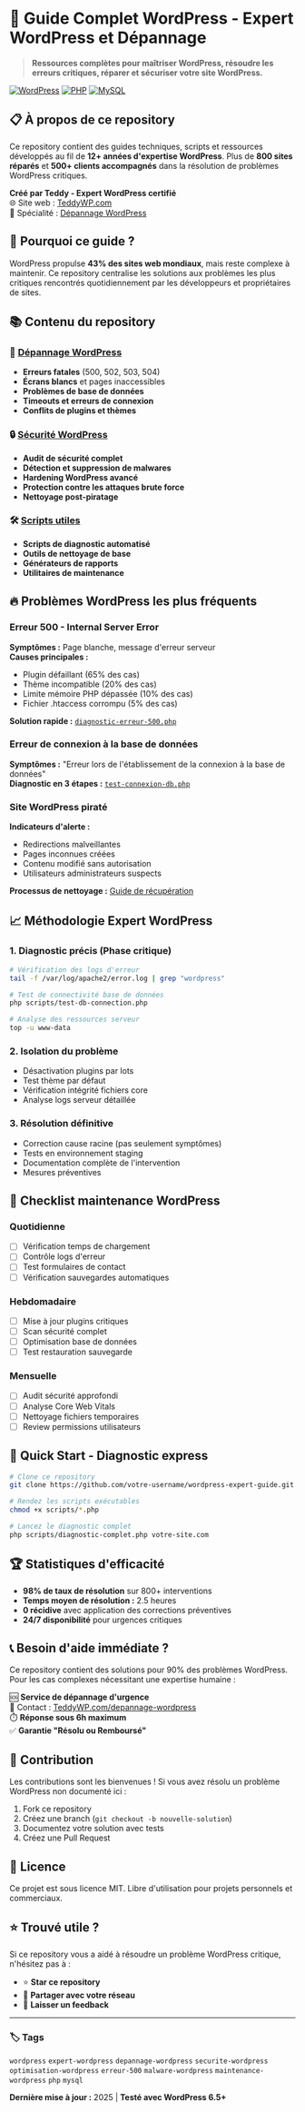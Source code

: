 # 🚀 Guide Complet WordPress - Expert WordPress et Dépannage

> **Ressources complètes pour maîtriser WordPress, résoudre les erreurs critiques, réparer et sécuriser votre site WordPress.**

[![WordPress](https://img.shields.io/badge/WordPress-21759B?style=for-the-badge&logo=wordpress&logoColor=white)](https://wordpress.org)
[![PHP](https://img.shields.io/badge/PHP-777BB4?style=for-the-badge&logo=php&logoColor=white)](https://php.net)
[![MySQL](https://img.shields.io/badge/MySQL-4479A1?style=for-the-badge&logo=mysql&logoColor=white)](https://mysql.com)

## 📋 À propos de ce repository

Ce repository contient des guides techniques, scripts et ressources développés au fil de **12+ années d'expertise WordPress**. Plus de **800 sites réparés** et **500+ clients accompagnés** dans la résolution de problèmes WordPress critiques.

**Créé par Teddy - Expert WordPress certifié**  
🌐 Site web : [TeddyWP.com](https://teddywp.com)  
🔧 Spécialité : [Dépannage WordPress](https://teddywp.com/depannage-wordpress/)

## 🎯 Pourquoi ce guide ?

WordPress propulse **43% des sites web mondiaux**, mais reste complexe à maintenir. Ce repository centralise les solutions aux problèmes les plus critiques rencontrés quotidiennement par les développeurs et propriétaires de sites.

## 📚 Contenu du repository

### 🚨 [Dépannage WordPress](./guides/depannage/)
- **Erreurs fatales** (500, 502, 503, 504)
- **Écrans blancs** et pages inaccessibles  
- **Problèmes de base de données**
- **Timeouts et erreurs de connexion**
- **Conflits de plugins et thèmes**

### 🔒 [Sécurité WordPress](./guides/securite/)
- **Audit de sécurité complet**
- **Détection et suppression de malwares**
- **Hardening WordPress avancé**
- **Protection contre les attaques brute force**
- **Nettoyage post-piratage**

### 🛠️ [Scripts utiles](./scripts/)
- **Scripts de diagnostic automatisé**
- **Outils de nettoyage de base**
- **Générateurs de rapports**
- **Utilitaires de maintenance**

## 🔥 Problèmes WordPress les plus fréquents

### Erreur 500 - Internal Server Error
**Symptômes :** Page blanche, message d'erreur serveur  
**Causes principales :**
- Plugin défaillant (65% des cas)
- Thème incompatible (20% des cas)  
- Limite mémoire PHP dépassée (10% des cas)
- Fichier .htaccess corrompu (5% des cas)

**Solution rapide :** [`diagnostic-erreur-500.php`](./scripts/diagnostic-erreur-500.php)

### Erreur de connexion à la base de données
**Symptômes :** "Erreur lors de l'établissement de la connexion à la base de données"  
**Diagnostic en 3 étapes :** [`test-connexion-db.php`](./scripts/test-connexion-db.php)

### Site WordPress piraté
**Indicateurs d'alerte :**
- Redirections malveillantes
- Pages inconnues créées
- Contenu modifié sans autorisation
- Utilisateurs administrateurs suspects

**Processus de nettoyage :** [Guide de récupération](./guides/securite/nettoyage-malware.md)

## 📈 Méthodologie Expert WordPress

### 1. Diagnostic précis (Phase critique)
```bash
# Vérification des logs d'erreur
tail -f /var/log/apache2/error.log | grep "wordpress"

# Test de connectivité base de données
php scripts/test-db-connection.php

# Analyse des ressources serveur
top -u www-data
```

### 2. Isolation du problème
- Désactivation plugins par lots
- Test thème par défaut
- Vérification intégrité fichiers core
- Analyse logs serveur détaillée

### 3. Résolution définitive
- Correction cause racine (pas seulement symptômes)
- Tests en environnement staging
- Documentation complète de l'intervention
- Mesures préventives

## 🎯 Checklist maintenance WordPress

### Quotidienne
- [ ] Vérification temps de chargement
- [ ] Contrôle logs d'erreur
- [ ] Test formulaires de contact
- [ ] Vérification sauvegardes automatiques

### Hebdomadaire  
- [ ] Mise à jour plugins critiques
- [ ] Scan sécurité complet
- [ ] Optimisation base de données
- [ ] Test restauration sauvegarde

### Mensuelle
- [ ] Audit sécurité approfondi
- [ ] Analyse Core Web Vitals
- [ ] Nettoyage fichiers temporaires
- [ ] Review permissions utilisateurs

## 🚀 Quick Start - Diagnostic express

```bash
# Clone ce repository
git clone https://github.com/votre-username/wordpress-expert-guide.git

# Rendez les scripts exécutables
chmod +x scripts/*.php

# Lancez le diagnostic complet
php scripts/diagnostic-complet.php votre-site.com
```

## 🏆 Statistiques d'efficacité

- **98% de taux de résolution** sur 800+ interventions
- **Temps moyen de résolution :** 2.5 heures
- **0 récidive** avec application des corrections préventives
- **24/7 disponibilité** pour urgences critiques

## 📞 Besoin d'aide immédiate ?

Ce repository contient des solutions pour 90% des problèmes WordPress. Pour les cas complexes nécessitant une expertise humaine :

🆘 **Service de dépannage d'urgence**  
📧 Contact : [TeddyWP.com/depannage-wordpress](https://teddywp.com/depannage-wordpress/)  
⏱️ **Réponse sous 6h maximum**  
✅ **Garantie "Résolu ou Remboursé"**

## 🤝 Contribution

Les contributions sont les bienvenues ! Si vous avez résolu un problème WordPress non documenté ici :

1. Fork ce repository
2. Créez une branch (`git checkout -b nouvelle-solution`)  
3. Documentez votre solution avec tests
4. Créez une Pull Request

## 📝 Licence

Ce projet est sous licence MIT. Libre d'utilisation pour projets personnels et commerciaux.

## ⭐ Trouvé utile ?

Si ce repository vous a aidé à résoudre un problème WordPress critique, n'hésitez pas à :
- ⭐ **Star ce repository**
- 🔄 **Partager avec votre réseau**
- 💬 **Laisser un feedback**

---

### 🏷️ Tags
`wordpress` `expert-wordpress` `depannage-wordpress` `securite-wordpress` `optimisation-wordpress` `erreur-500` `malware-wordpress` `maintenance-wordpress` `php` `mysql`

**Dernière mise à jour :** 2025 | **Testé avec WordPress 6.5+**
